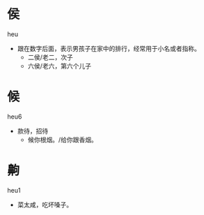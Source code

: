 # 侯
heu
- 跟在数字后面，表示男孩子在家中的排行，经常用于小名或者指称。
  - 二侯/老二，次子
  - 六侯/老六，第六个儿子

# 候
heu6
- 款待，招待
  - 候你根烟。/给你跟香烟。

# 齁
heu1
- 菜太咸，吃坏嗓子。


